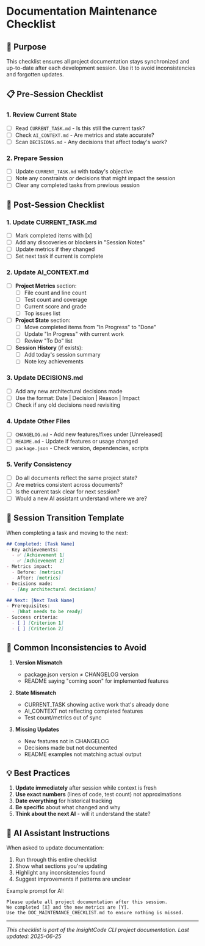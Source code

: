 # Documentation Maintenance Checklist

## 🎯 Purpose
This checklist ensures all project documentation stays synchronized and up-to-date after each development session. Use it to avoid inconsistencies and forgotten updates.

## 📋 Pre-Session Checklist

### 1. Review Current State
- [ ] Read `CURRENT_TASK.md` - Is this still the current task?
- [ ] Check `AI_CONTEXT.md` - Are metrics and state accurate?
- [ ] Scan `DECISIONS.md` - Any decisions that affect today's work?

### 2. Prepare Session
- [ ] Update `CURRENT_TASK.md` with today's objective
- [ ] Note any constraints or decisions that might impact the session
- [ ] Clear any completed tasks from previous session

## 📝 Post-Session Checklist

### 1. Update CURRENT_TASK.md
- [ ] Mark completed items with [x]
- [ ] Add any discoveries or blockers in "Session Notes"
- [ ] Update metrics if they changed
- [ ] Set next task if current is complete

### 2. Update AI_CONTEXT.md
- [ ] **Project Metrics** section:
  - [ ] File count and line count
  - [ ] Test count and coverage
  - [ ] Current score and grade
  - [ ] Top issues list
- [ ] **Project State** section:
  - [ ] Move completed items from "In Progress" to "Done"
  - [ ] Update "In Progress" with current work
  - [ ] Review "To Do" list
- [ ] **Session History** (if exists):
  - [ ] Add today's session summary
  - [ ] Note key achievements

### 3. Update DECISIONS.md
- [ ] Add any new architectural decisions made
- [ ] Use the format: Date | Decision | Reason | Impact
- [ ] Check if any old decisions need revisiting

### 4. Update Other Files
- [ ] `CHANGELOG.md` - Add new features/fixes under [Unreleased]
- [ ] `README.md` - Update if features or usage changed
- [ ] `package.json` - Check version, dependencies, scripts

### 5. Verify Consistency
- [ ] Do all documents reflect the same project state?
- [ ] Are metrics consistent across documents?
- [ ] Is the current task clear for next session?
- [ ] Would a new AI assistant understand where we are?

## 🔄 Session Transition Template

When completing a task and moving to the next:

```markdown
## Completed: [Task Name]
- Key achievements:
  - ✅ [Achievement 1]
  - ✅ [Achievement 2]
- Metrics impact:
  - Before: [metrics]
  - After: [metrics]
- Decisions made:
  - [Any architectural decisions]

## Next: [Next Task Name]
- Prerequisites:
  - [What needs to be ready]
- Success criteria:
  - [ ] [Criterion 1]
  - [ ] [Criterion 2]
```

## 🚨 Common Inconsistencies to Avoid

1. **Version Mismatch**
   - package.json version ≠ CHANGELOG version
   - README saying "coming soon" for implemented features

2. **State Mismatch**
   - CURRENT_TASK showing active work that's already done
   - AI_CONTEXT not reflecting completed features
   - Test count/metrics out of sync

3. **Missing Updates**
   - New features not in CHANGELOG
   - Decisions made but not documented
   - README examples not matching actual output

## 💡 Best Practices

1. **Update immediately** after session while context is fresh
2. **Use exact numbers** (lines of code, test count) not approximations
3. **Date everything** for historical tracking
4. **Be specific** about what changed and why
5. **Think about the next AI** - will it understand the state?

## 🤖 AI Assistant Instructions

When asked to update documentation:
1. Run through this entire checklist
2. Show what sections you're updating
3. Highlight any inconsistencies found
4. Suggest improvements if patterns are unclear

Example prompt for AI:
```
Please update all project documentation after this session.
We completed [X] and the new metrics are [Y].
Use the DOC_MAINTENANCE_CHECKLIST.md to ensure nothing is missed.
```

---

*This checklist is part of the InsightCode CLI project documentation.*
*Last updated: 2025-06-25*
